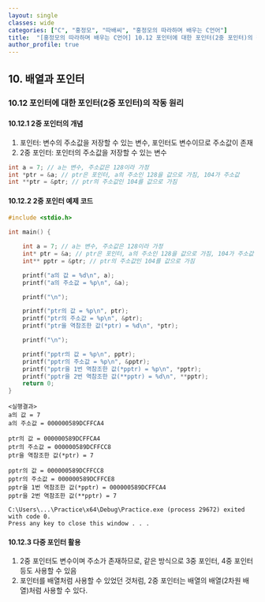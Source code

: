 ```yaml
---
layout: single
classes: wide
categories: ["C", "홍정모", "따배씨", "홍정모의 따라하며 배우는 C언어"]
title:  "[홍정모의 따라하며 배우는 C언어] 10.12 포인터에 대한 포인터(2중 포인터)의 작동 원리"
author_profile: true
---
```


## 10. 배열과 포인터

### 10.12 포인터에 대한 포인터(2중 포인터)의 작동 원리

#### 10.12.1 2중 포인터의 개념

1. 포인터: 변수의 주소값을 저장할 수 있는 변수, 포인터도 변수이므로 주소값이 존재
2. 2중 포인터: 포인터의 주소값을 저장할 수 있는 변수

```c
int a = 7; // a는 변수, 주소값은 128이라 가정
int *ptr = &a; // ptr은 포인터, a의 주소인 128을 값으로 가짐, 104가 주소값
int **ptr = &ptr; // ptr의 주소값인 104를 값으로 가짐
```

#### 10.12.2 2중 포인터 예제 코드

```c
#include <stdio.h>

int main() {

	int a = 7; // a는 변수, 주소값은 128이라 가정
	int* ptr = &a; // ptr은 포인터, a의 주소인 128을 값으로 가짐, 104가 주소값
	int** pptr = &ptr; // ptr의 주소값인 104를 값으로 가짐

	printf("a의 값 = %d\n", a);
	printf("a의 주소값 = %p\n", &a);

	printf("\n");

	printf("ptr의 값 = %p\n", ptr);
	printf("ptr의 주소값 = %p\n", &ptr);
	printf("ptr을 역참조한 값(*ptr) = %d\n", *ptr);

	printf("\n");

	printf("pptr의 값 = %p\n", pptr);
	printf("pptr의 주소값 = %p\n", &pptr);
	printf("pptr을 1번 역참조한 값(*pptr) = %p\n", *pptr);
	printf("pptr을 2번 역참조한 값(**pptr) = %d\n", **pptr);
	return 0;
}
```
```
<실행결과>
a의 값 = 7
a의 주소값 = 000000589DCFFCA4

ptr의 값 = 000000589DCFFCA4
ptr의 주소값 = 000000589DCFFCC8
ptr을 역참조한 값(*ptr) = 7

pptr의 값 = 000000589DCFFCC8
pptr의 주소값 = 000000589DCFFCE8
pptr을 1번 역참조한 값(*pptr) = 000000589DCFFCA4
pptr을 2번 역참조한 값(**pptr) = 7

C:\Users\...\Practice\x64\Debug\Practice.exe (process 29672) exited with code 0.
Press any key to close this window . . .
```

#### 10.12.3 다중 포인터 활용

1. 2중 포인터도 변수이며 주소가 존재하므로, 같은 방식으로 3중 포인터, 4중 포인터 등도 사용할 수 있음
2. 포인터를 배열처럼 사용할 수 있었던 것처럼, 2중 포인터는 배열의 배열(2차원 배열)처럼 사용할 수 있다.
